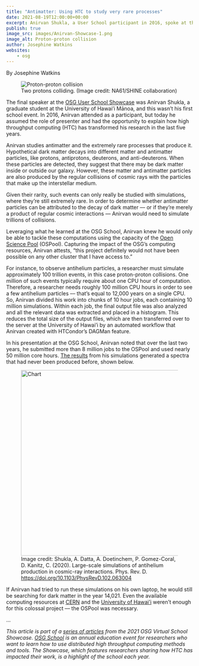 ```yaml
---
title: "Antimatter: Using HTC to study very rare processes" 
date: 2021-08-19T12:00:00+00:00
excerpt: Anirvan Shukla, a User School participant in 2016, spoke at this year's Showcase about how high throughput computing has transformed his research of antimatter in the last five years.
publish: true
image_src: images/Anirvan-Showcase-1.png
image_alt: Proton-proton collision
author: Josephine Watkins
websites:
    - osg
--- 
```


By Josephine Watkins

<figure>
  <img src="{{ 'images/Anirvan-Showcase-1.png' | relative_url }}" alt="Proton-proton collision"/>
  <figcaption class="figure-caption">Two protons colliding. (Image credit: NA61/SHINE collaboration)<br/></figcaption>
</figure>


The final speaker at the [OSG User School Showcase](https://path-cc.io/news/2021-08-19-Showcase/) was Anirvan Shukla, a graduate student at the University of Hawai’i Mānoa, and this wasn’t his first school event. In 2016, Anirvan attended as a participant, but today he assumed the role of presenter and had the opportunity to explain how high throughput computing (HTC) has transformed his research in the last five years.

Anirvan studies antimatter and the extremely rare processes that produce it. Hypothetical dark matter decays into different matter and antimatter particles, like protons, antiprotons, deuterons, and anti-deuterons. When these particles are detected, they suggest that there may be dark matter inside or outside our galaxy. However, these matter and antimatter particles are also produced by the regular collisions of cosmic rays with the particles that make up the interstellar medium. 

Given their rarity, such events can only really be studied with simulations, where they’re still extremely rare. In order to determine whether antimatter particles can be attributed to the decay of dark matter –– or if they’re merely a product of regular cosmic interactions –– Anirvan would need to simulate trillions of collisions.

Leveraging what he learned at the OSG School, Anirvan knew he would only be able to tackle these computations using the capacity of the [Open Science Pool](https://opensciencegrid.org/about/open_science_pool/) (OSPool). Capturing the impact of the OSG’s computing resources, Anirvan attests, “this project definitely would not have been possible on any other cluster that I have access to.”

For instance, to observe antihelium particles, a researcher must simulate approximately 100 trillion events, in this case proton-proton collisions. One million of such events typically require about one CPU hour of computation. Therefore, a researcher needs roughly 100 million CPU hours in order to see a few antihelium particles –– that’s equal to 12,000 years on a single CPU. So, Anirvan divided his work into chunks of 10 hour jobs, each containing 10 million simulations. Within each job, the final output file was also analyzed and all the relevant data was extracted and placed in a histogram. This reduces the total size of the output files, which are then transferred over to the server at the University of Hawai’i by an automated workflow that Anirvan created with HTCondor’s DAGMan feature.

In his presentation at the OSG School, Anirvan noted that over the last two years, he submitted more than 8 million jobs to the OSPool and used nearly 50 million core hours. [The results](https://doi.org/10.1103/PhysRevD.102.063004) from his simulations generated a spectra that had never been produced before, shown below.

<figure>
  <img src="{{ 'images/Anirvan-Showcase-2.png' | relative_url }}" alt="Chart" width="500px" >
  <figcaption class="figure-caption">Image credit: Shukla, A. Datta, A. Doetinchem, P. Gomez-Coral, D. Kanitz, C. (2020). Large-scale simulations of antihelium production in cosmic-ray interactions. Phys. Rev. D. <a href="https://doi.org/10.1103/PhysRevD.102.063004">https://doi.org/10.1103/PhysRevD.102.063004</a><br/></figcaption>
</figure>

If Anirvan had tried to run these simulations on his own laptop, he would still be searching for dark matter in the year 14,021. Even the available computing resources at [CERN](https://home.cern/) and the [University of Hawai’i](https://manoa.hawaii.edu/) weren’t enough for this colossal project –– the OSPool was necessary. 

...

*This article is part of a [series of articles](https://path-cc.io/news/2021-08-19-Showcase/) from the 2021 OSG Virtual School Showcase. [OSG School](https://opensciencegrid.org/virtual-school-2021/) is an annual education event for researchers who want to learn how to use distributed high throughput computing methods and tools. The Showcase, which features researchers sharing how HTC has impacted their work, is a highlight of the school each year.*
